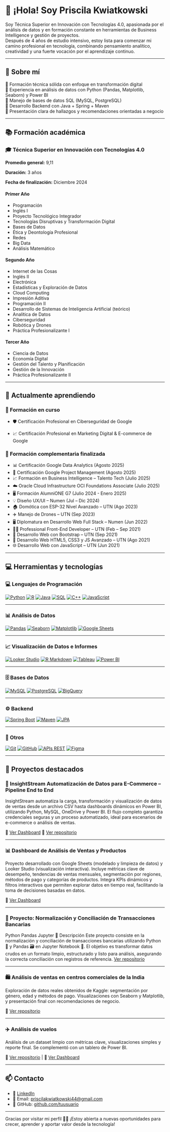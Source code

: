 # 👋 ¡Hola! Soy Priscila Kwiatkowski

Soy Técnica Superior en Innovación con Tecnologías 4.0, apasionada por el análisis de datos y en formación constante en herramientas de Business Intelligence y gestión de proyectos.  
Después de 4 años de estudio intensivo, estoy lista para comenzar mi camino profesional en tecnología, combinando pensamiento analítico, creatividad y una fuerte vocación por el aprendizaje continuo.

---

## 🚀 Sobre mí

🔹 Formación técnica sólida con enfoque en transformación digital  
🔹 Experiencia en análisis de datos con Python (Pandas, Matplotlib, Seaborn) y Power BI  
🔹 Manejo de bases de datos SQL (MySQL, PostgreSQL)  
🔹 Desarrollo Backend con Java + Spring + Maven  
🔹 Presentación clara de hallazgos y recomendaciones orientadas a negocio  

---

## 📚 Formación académica

### 🎓 **Técnica Superior en Innovación con Tecnologías 4.0**  
**Promedio general:** 9,11  

**Duración:** 3 años

**Fecha de finalización:** Diciembre 2024

#### Primer Año
- Programación
- Inglés I
- Proyecto Tecnológico Integrador
- Tecnologías Disruptivas y Transformación Digital
- Bases de Datos
- Ética y Deontología Profesional
- Redes
- Big Data
- Análisis Matemático

#### Segundo Año
- Internet de las Cosas
- Inglés II
- Electrónica
- Estadísticas y Exploración de Datos
- Cloud Computing
- Impresión Aditiva
- Programación II
- Desarrollo de Sistemas de Inteligencia Artificial (teórico)
- Analítica de Datos
- Ciberseguridad
- Robótica y Drones
- Práctica Profesionalizante I

#### Tercer Año
- Ciencia de Datos
- Economía Digital
- Gestión del Talento y Planificación
- Gestión de la Innovación
- Práctica Profesionalizante II

---

## 🌱 Actualmente aprendiendo

### 📘 Formación en curso
- 🛡️ Certificación Profesional en Ciberseguridad de Google

- 📈 Certificación Profesional en Marketing Digital & E-commerce de Google
  
### 📌 Formación complementaria finalizada
- 📊 Certificación Google Data Analytics (Agosto 2025)
- 📁 Certificación Google Project Management (Agosto 2025)
- 📈 Formación en Business Intelligence – Talento Tech (Julio 2025)
- ☁️ Oracle Cloud Infrastructure OCI Foundations Associate (Julio 2025)
- 🖥️ Formación AlumniONE G7 (Julio 2024 - Enero 2025)
- 💡 Diseño UX/UI – Numen (Jul – Dic 2024)
- 🏠 Domótica con ESP-32 Nivel Avanzado – UTN (Ago 2023)
- ✈️ Manejo de Drones – UTN (Sep 2023)
- 🖥️ Diplomatura en Desarrollo Web Full Stack – Numen (Jun 2022)
- 👩‍💻 Professional Front-End Developer – UTN (Feb – Sep 2021)
- 🧩 Desarrollo Web con Bootstrap – UTN (Sep 2021)
- 🎨 Desarrollo Web HTML5, CSS3 y JS Avanzado – UTN (Ago 2021)
- 🌐 Desarrollo Web con JavaScript – UTN (Jun 2021)
  
---

## 💻 Herramientas y tecnologías

### 💻 Lenguajes de Programación

[![Python](https://img.shields.io/badge/Python-3776AB?style=for-the-badge\&logo=python\&logoColor=white)](https://www.python.org/)
[![R](https://img.shields.io/badge/R-276DC3?style=for-the-badge\&logo=r\&logoColor=white)](https://www.r-project.org/)
[![Java](https://img.shields.io/badge/Java-007396?style=for-the-badge\&logo=java\&logoColor=white)](https://www.oracle.com/java/)
[![SQL](https://img.shields.io/badge/SQL-4479A1?style=for-the-badge\&logo=sql\&logoColor=white)](https://www.w3schools.com/sql/)
[![C++](https://img.shields.io/badge/C++-00599C?style=for-the-badge\&logo=c%2B%2B\&logoColor=white)](https://isocpp.org/)
[![JavaScript](https://img.shields.io/badge/JS-F7DF1E?style=for-the-badge\&logo=javascript\&logoColor=black)](https://developer.mozilla.org/en-US/docs/Web/JavaScript)

---

### 📊 Análisis de Datos

[![Pandas](https://img.shields.io/badge/Pandas-150458?style=for-the-badge\&logo=pandas\&logoColor=white)](https://pandas.pydata.org/)
[![Seaborn](https://img.shields.io/badge/Seaborn-4C72B0?style=for-the-badge\&logo=python\&logoColor=white)](https://seaborn.pydata.org/)
[![Matplotlib](https://img.shields.io/badge/Matplotlib-11557C?style=for-the-badge\&logo=python\&logoColor=white)](https://matplotlib.org/)
[![Google Sheets](https://img.shields.io/badge/Google_Sheets-0F9D58?style=for-the-badge\&logo=google\&logoColor=white)](https://www.google.com/sheets/about/)

---

### 📈 Visualización de Datos e Informes

[![Looker Studio](https://img.shields.io/badge/Looker_Studio-00A1F1?style=for-the-badge\&logo=google\&logoColor=white)](https://lookerstudio.google.com/)
[![R Markdown](https://img.shields.io/badge/R_Markdown-276DC3?style=for-the-badge\&logo=r\&logoColor=white)](https://rmarkdown.rstudio.com/)
[![Tableau](https://img.shields.io/badge/Tableau-E97627?style=for-the-badge\&logo=tableau\&logoColor=white)](https://www.tableau.com/)
[![Power BI](https://img.shields.io/badge/Power_BI-F2C811?style=for-the-badge\&logo=power-bi\&logoColor=black)](https://powerbi.microsoft.com/)

---

### 🗄️ Bases de Datos

[![MySQL](https://img.shields.io/badge/MySQL-4479A1?style=for-the-badge\&logo=mysql\&logoColor=white)](https://www.mysql.com/)
[![PostgreSQL](https://img.shields.io/badge/PostgreSQL-4169E1?style=for-the-badge\&logo=postgresql\&logoColor=white)](https://www.postgresql.org/)
[![BigQuery](https://img.shields.io/badge/BigQuery-4285F4?style=for-the-badge\&logo=google\&logoColor=white)](https://cloud.google.com/bigquery)

---

### ⚙️ Backend

[![Spring Boot](https://img.shields.io/badge/Spring_Boot-6DB33F?style=for-the-badge\&logo=spring\&logoColor=white)](https://spring.io/projects/spring-boot)
[![Maven](https://img.shields.io/badge/Maven-C71A36?style=for-the-badge\&logo=apachemaven\&logoColor=white)](https://maven.apache.org/)
[![JPA](https://img.shields.io/badge/JPA-FF6F61?style=for-the-badge\&logo=java\&logoColor=white)](https://jakarta.ee/specifications/persistence/)

---

### 🔧 Otros

[![Git](https://img.shields.io/badge/Git-F05032?style=for-the-badge\&logo=git\&logoColor=white)](https://git-scm.com/)
[![GitHub](https://img.shields.io/badge/GitHub-181717?style=for-the-badge\&logo=github\&logoColor=white)](https://github.com/)
[![APIs REST](https://img.shields.io/badge/APIs_REST-61DAFB?style=for-the-badge\&logo=postman\&logoColor=white)](https://www.postman.com/)
[![Figma](https://img.shields.io/badge/Figma-F24E1E?style=for-the-badge\&logo=figma\&logoColor=white)](https://www.figma.com/)

---

## 📁 Proyectos destacados

### 🧠 InsightStream Automatización de Datos para E-Commerce – **Pipeline End to End**
InsightStream automatiza la carga, transformación y visualización de datos de ventas desde un archivo CSV hasta dashboards dinámicos en Power BI, utilizando Python, MySQL, OneDrive y Power BI.
El flujo completo garantiza credenciales seguras y un proceso automatizado, ideal para escenarios de e-commerce o análisis de ventas.

🔗 [Ver Dashboard](https://app.powerbi.com/view?r=eyJrIjoiZmU5NGVmOTAtNjMyMi00Y2FiLTk5ZGYtYzVlOGE5YzE1YjcyIiwidCI6IjIzNzc0NzJlLTgwMDQtNDY0OC04NDU2LWJkOTY4N2FmYTE1MCIsImMiOjR9)
🔗 [Ver repositorio](https://github.com/Priska-87/InsightStream)

---

### 📊 Dashboard de Análisis de Ventas y Productos
Proyecto desarrollado con Google Sheets (modelado y limpieza de datos) y Looker Studio (visualización interactiva).
Incluye métricas clave de desempeño, tendencias de ventas mensuales, segmentación por regiones, métodos de pago y categorías de productos.
Integra KPIs dinámicos y filtros interactivos que permiten explorar datos en tiempo real, facilitando la toma de decisiones basadas en datos.

🔗 [Ver Dashboard](https://lookerstudio.google.com/reporting/9323186c-5a61-42aa-851f-97601edf41b7)

---

### 💼 Proyecto: Normalización y Conciliación de Transacciones Bancarias
Python Pandas Jupyter
📌 Descripción
Este proyecto consiste en la normalización y conciliación de transacciones bancarias utilizando Python 🐍 y Pandas 🗃️ en Jupyter Notebook 📓. El objetivo es transformar datos crudos en un formato limpio, estructurado y listo para análisis, asegurando la correcta conciliación con registros de referencia.
[Ver repositorio](https://github.com/Priska-87/Proyecto-de-Normalizacion-y-Conciliacion-de-Transacciones-Bancarias)
 
---

### 🛍️ Análisis de ventas en centros comerciales de la India  
Exploración de datos reales obtenidos de Kaggle: segmentación por género, edad y métodos de pago. Visualizaciones con Seaborn y Matplotlib, y presentación final con recomendaciones de negocio.

🔗 [Ver repositorio](https://github.com/Priska-87/india-mall-sales-analysis)

---

### ✈️ Análisis de vuelos  
Análisis de un dataset limpio con métricas clave, visualizaciones simples y reporte final. Se complementó con un tablero de Power BI.

🔗 [Ver repositorio](https://github.com/Priska-87/Analisis-de-vuelos) | 🔗 [Ver Dashboard](https://app.powerbi.com/view?r=eyJrIjoiMTA0YThlMzItM2ZkMy00Yjg3LWFiNGEtZTc0M2Q4N2FhNWRlIiwidCI6IjIzNzc0NzJlLTgwMDQtNDY0OC04NDU2LWJkOTY4N2FmYTE1MCIsImMiOjR9)

---

## 📫 Contacto

- 💼 [LinkedIn](https://www.linkedin.com/in/priscila-kwiatkowski/)
- 📧 Email: priscilakwiatkowski44@gmail.com
- 📂 GitHub: [github.com/tuusuario](https://github.com/Priska-87)

---

Gracias por visitar mi perfil 👩‍💻 ¡Estoy abierta a nuevas oportunidades para crecer, aprender y aportar valor desde la tecnología!
